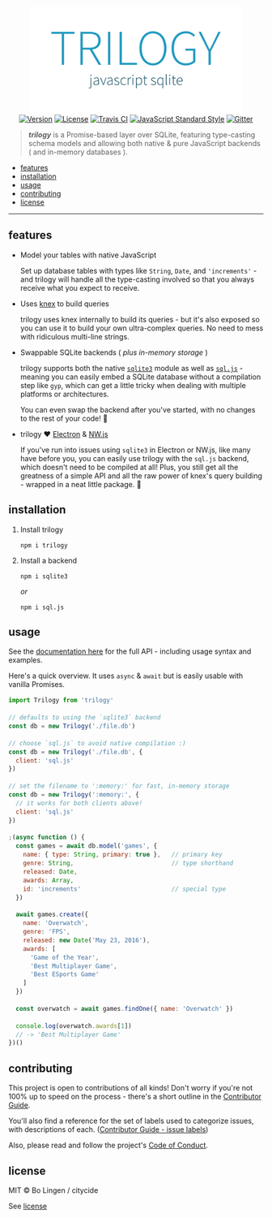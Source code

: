 <p align="center">
  <img src="https://raw.githubusercontent.com/citycide/trilogy/master/media/logo.svg" width="420" alt="trilogy">
  <br>
  <a href="https://www.npmjs.com/package/trilogy"><img src="https://img.shields.io/npm/v/trilogy.svg?style=flat-square" alt="Version"></a>
  <a href="https://www.npmjs.com/package/trilogy"><img src="https://img.shields.io/npm/l/trilogy.svg?style=flat-square" alt="License"></a>
  <a href="https://travis-ci.org/citycide/trilogy"><img src="https://img.shields.io/travis/citycide/trilogy.svg?style=flat-square" alt="Travis CI"></a>
  <a href="https://standardjs.com"><img src="https://img.shields.io/badge/code%20style-standard-brightgreen.svg?style=flat-square" alt="JavaScript Standard Style"></a>
  <a href="https://gitter.im/citycide/trilogy"><img src="https://img.shields.io/gitter/room/citycide/trilogy.svg?style=flat-square" alt="Gitter"></a>
</p>

> ***trilogy*** is a Promise-based layer over SQLite, featuring type-casting
  schema models and allowing both native & pure JavaScript backends ( and
  in-memory databases ).

- [features](#features)
- [installation](#installation)
- [usage](#usage)
- [contributing](#contributing)
- [license](#license)

---

## features

- Model your tables with native JavaScript

  Set up database tables with types like `String`, `Date`, and `'increments'` -
  and trilogy will handle all the type-casting involved so that you always
  receive what you expect to receive.

- Uses [knex][knex] to build queries

  trilogy uses knex internally to build its queries - but it's also exposed so
  you can use it to build your own ultra-complex queries. No need to mess with
  ridiculous multi-line strings.

- Swappable SQLite backends ( _plus in-memory storage_ )

  trilogy supports both the native [`sqlite3`][sqlite3] module as well as
  [`sql.js`][sqljs] - meaning you can easily embed a SQLite database without a
  compilation step like `gyp`, which can get a little tricky when dealing with
  multiple platforms or architectures.

  You can even swap the backend after you've started, with no changes to the rest
  of your code! :tada:

- trilogy :heart: [Electron][electron] & [NW.js][nwjs]

  If you've run into issues using `sqlite3` in Electron or NW.js, like many
  have before you, you can easily use trilogy with the `sql.js` backend, which
  doesn't need to be compiled at all! Plus, you still get all the greatness of
  a simple API and all the raw power of knex's query building - wrapped
  in a neat little package. :gift:

## installation

1. Install trilogy

   ```console
   npm i trilogy
   ```

2. Install a backend

   ```console
   npm i sqlite3
   ```

   _or_

   ```console
   npm i sql.js
   ```

## usage

See the [documentation here][docs] for the full API - including usage syntax
and examples.

Here's a quick overview. It uses `async` & `await` but is easily usable with
vanilla Promises.

```js
import Trilogy from 'trilogy'

// defaults to using the `sqlite3` backend
const db = new Trilogy('./file.db')

// choose `sql.js` to avoid native compilation :)
const db = new Trilogy('./file.db', {
  client: 'sql.js'
})

// set the filename to ':memory:' for fast, in-memory storage
const db = new Trilogy(':memory:', {
  // it works for both clients above!
  client: 'sql.js'
})

;(async function () {
  const games = await db.model('games', {
    name: { type: String, primary: true },   // primary key
    genre: String,                           // type shorthand
    released: Date,
    awards: Array,
    id: 'increments'                         // special type
  })

  await games.create({
    name: 'Overwatch',
    genre: 'FPS',
    released: new Date('May 23, 2016'),
    awards: [
      'Game of the Year',
      'Best Multiplayer Game',
      'Best ESports Game'
    ]
  })

  const overwatch = await games.findOne({ name: 'Overwatch' })

  console.log(overwatch.awards[1])
  // -> 'Best Multiplayer Game'
})()
```

## contributing

This project is open to contributions of all kinds! Don't worry
if you're not 100% up to speed on the process - there's a short
outline in the [Contributor Guide](.github/contributing.md).

You'll also find a reference for the set of labels used to
categorize issues, with descriptions of each.
([Contributor Guide - issue labels](.github/contributing.md#labels))

Also, please read and follow the project's [Code of Conduct](.github/code_of_conduct.md).

## license

MIT © Bo Lingen / citycide

See [license](license)

[sqlite3]: https://github.com/mapbox/sqlite3
[sqljs]: https://github.com/kripken/sql.js
[knex]: https://github.com/tgriesser/knex
[electron]: https://github.com/electron/electron
[nwjs]: https://github.com/nwjs/nw.js
[docs]: https://citycide.github.io/trilogy/#/api
